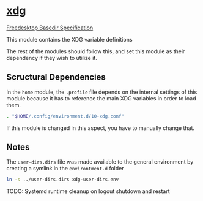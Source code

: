 # [xdg](https://wiki.archlinux.org/index.php/XDG_Base_Directory)

[Freedesktop Basedir Specification](https://specifications.freedesktop.org/basedir-spec/latest/)

This module contains the XDG variable definitions

The rest of the modules should follow this, and set this module as their
dependency if they wish to utilize it.

## Scructural Dependencies

In the `home` module, the `.profile` file depends on the internal settings
of this module because it has to reference the main XDG variables in order
to load them.

```sh
. "$HOME/.config/environment.d/10-xdg.conf"
```

If this module is changed in this aspect, you have to manually change that.

## Notes

The `user-dirs.dirs` file was made available to the general environment
by creating a symlink in the `environtment.d` folder

```sh
ln -s ../user-dirs.dirs xdg-user-dirs.env
```

TODO: Systemd runtime cleanup on logout shutdown and restart
